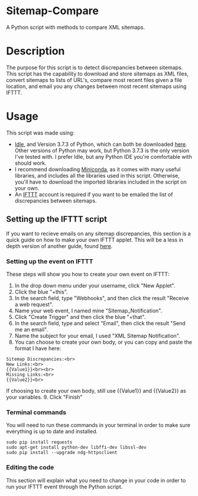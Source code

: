 # Sitemap-Compare
A Python script with methods to compare XML sitemaps.

# Description
The purpose for this script is to detect discrepancies between sitemaps.  This script has the capability to download and store sitemaps as XML files, convert sitemaps to lists of URL's, compare most recent files given a file location, and email you any changes between most recent sitemaps using IFTTT.

# Usage
This script was made using:
 - <a href="https://docs.python.org/3/library/idle.html">Idle</a>, and Version 3.7.3 of Python, which can both be downloaded <a href="https://www.python.org/downloads/">here</a>. Other versions of Python may work, but Python 3.7.3 is the only version I've tested with.  I prefer Idle, but any Python IDE you're comfortable with should work.
 - I recommend downloading <a href="https://docs.conda.io/en/latest/miniconda.html">Miniconda</a>, as it comes with many useful libraries, and includes all the libraries used in this script.  Otherwise, you'll have to download the imported libraries included in the script on your own.
 - An <a href="https://ifttt.com/discover">IFTTT</a> account is required if you want to be emailed the list of discrepancies between sitemaps.  
 
## Setting up the IFTTT script
If you want to recieve emails on any sitemap discrepancies, this section is a quick guide on how to make your own IFTTT applet.  This will be a less in depth version of another guide, found <a href="https://anthscomputercave.com/tutorials/ifttt/using_ifttt_web_request_email.html">here</a>.
### Setting up the event on IFTTT
These steps will show you how to create your own event on IFTTT:
1. In the drop down menu under your username, click "New Applet".
2. Click the blue "+this".
3. In the search field, type "Webhooks", and then click the result "Receive a web request".
4. Name your web event, I named mine "Sitemap_Notification".
5. Click "Create Trigger" and then click the blue "+that".
6. In the search field, type and select "Email", then click the result "Send me an email".
7. Name the subject for your email, I used "XML Sitemap Notification".
8. You can choose to create your own body, or you can copy and paste the format I have here: 
```
Sitemap Discrepancies:<br>
New Links:<br>
{{Value1}}<br><br>
Missing Links:<br>
{{Value2}}<br>
```
If choosing to create your own body, still use {{Value1}} and {{Value2}} as your variables.
9. Click "Finish"
### Terminal commands
You will need to run these commands in your terminal in order to make sure everything is up to date and installed.
```
sudo pip install requests
sudo apt-get install python-dev libffi-dev libssl-dev
sudo pip install --upgrade ndg-httpsclient
```
### Editing the code
This section will explain what you need to change in your code in order to run your IFTTT event through the Python script.
